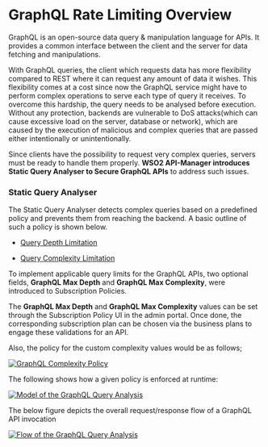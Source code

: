 # GraphQL Rate Limiting Overview 

GraphQL is an open-source data query & manipulation language for APIs. It provides a common interface between the client and the server for data fetching and manipulations.

With GraphQL queries, the client which requests data has more flexibility compared to REST where it can request any amount of data it wishes. This flexibility comes at a cost since now the GraphQL service might have to perform complex operations to serve each type of query it receives. To overcome this hardship, the query needs to be analysed before execution. Without any protection, backends are vulnerable to DoS attacks(which can cause excessive load on the server, database or network), which are caused by the execution of malicious and complex queries that are passed either intentionally or unintentionally. 

Since clients have the possibility to request very complex queries, servers must be ready to handle them properly. 
**WSO2 API-Manager introduces Static Query Analyser to Secure GraphQL APIs** to address such issues.

### Static Query Analyser

The Static Query Analyser detects complex queries based on a predefined policy and prevents them from reaching the backend. A basic outline of such a policy is shown below.

   - [Query Depth Limitation]({{base_path}}/learn/api-security/graphql-query-analysis/query-depth-limitation)
    
   - [Query Complexity Limitation]({{base_path}}/learn/api-security/graphql-query-analysis/query-complexity-limitation)


To implement applicable query limits for the GraphQL APIs, two optional fields, **GraphQL Max Depth** and **GraphQL Max Complexity**, were introduced to Subscription Policies.

The **GraphQL Max Depth** and **GraphQL Max Complexity** values can be set through the Subscription Policy UI in the admin portal. Once done, the corresponding subscription plan can be chosen via the business plans to engage these validations for an API.

Also, the policy for the custom complexity values would be as follows;

   [![GraphQL Complexity Policy]({{base_path}}/assets/img/learn/graphql-complexity-policy.png)]({{base_path}}/assets/img/learn/graphql-complexity-policy.png)


The following shows how a given policy is enforced at runtime:

  [![Model of the GraphQL Query Analysis]({{base_path}}/assets/img/learn/graphql-query-complexity-model.jpg)]({{base_path}}/assets/img/learn/graphql-query-complexity-model.jpg)


The below figure depicts the overall request/response flow of a GraphQL API invocation

 
  [![Flow of the GraphQL Query Analysis]({{base_path}}/assets/img/learn/graphql-query-analysis-flow.jpg)]({{base_path}}/assets/img/learn/graphql-query-analysis-flow.jpg)





